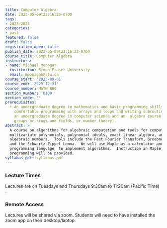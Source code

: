 ```yaml
---
title: Computer Algebra
date: 2023-05-09T22:16:23-0700
tags:
- 2023-2024
categories:
- past
featured: false
draft: false
registration_open: false
publish_date: 2023-05-09T22:16:23-0700
course_title: Computer Algebra
instructors:
- name: Michael Monagan
  institution: Simon Fraser University
  email: mmonagan@sfu.ca
course_start: '2023-09-01'
course_end: '2023-12-31'
course_number: MATH 800
section_number: 'D100'
section_code: ''
prerequisites:
  - An undergraduate degree in mathematics and basic programming skills (you are
    comfortable programming with arrays and loops and writing subroutines).  Or
    an undergraduate degree in computer science and an  algebra course (in
    groups or rings and fields, or number theory).
abstract: >
  A course on algorithms for algebraic computation and tools for computing with
  multivariate polynomials, polynomial ideals, exact linear algebra, and
  algebraic numbers.  Tools include the Fast Fourier Transform, Groebner bases,
  and the Schwartz-Zippel Lemma.  We will use Maple as a calculator and as a
  programming language  to implement algorithms.  Instruction in Maple usage and
  programming will be provided.
syllabus_pdf: syllabus.pdf
---
```


### Lecture Times

Lectures are on Tuesdays and Thursdays 9:30am to 11:20am (Pacific Time)
.
### Remote Access

Lectures will be shared via zoom.  Students will need to have installed the zoom
app on their desktop/laptop.

